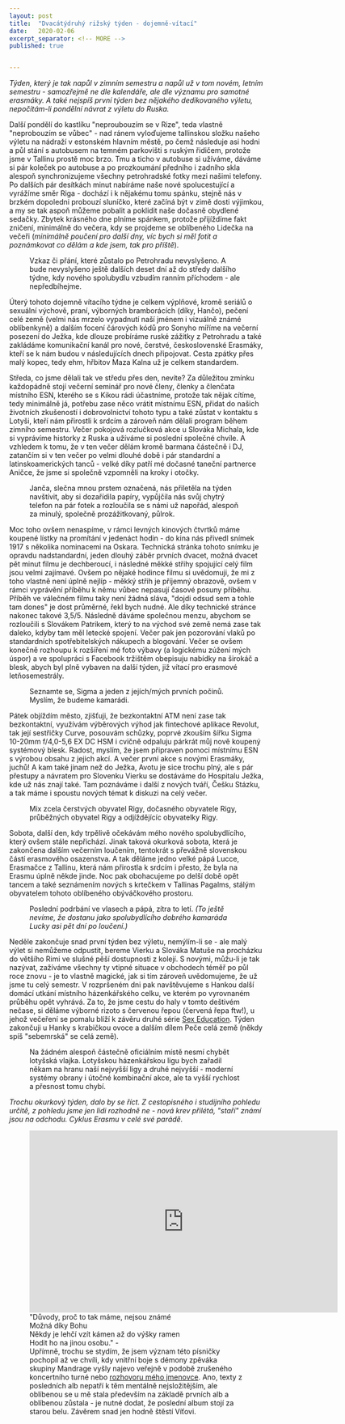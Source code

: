 ```yaml
---
layout: post
title:  "Dvacátýdruhý rižský týden - dojemně-vítací"
date:   2020-02-06
excerpt_separator: <!-- MORE -->
published: true


---
```


<p class="intro"><i><span class="dropcap"></span>Týden, který je tak napůl v zimním semestru a napůl už v tom novém, letním semestru - samozřejmě ne dle kalendáře, ale dle významu pro samotné erasmáky. A také nejspíš první týden bez nějakého dedikovaného výletu, nepočítám-li pondělní návrat  z výletu do Ruska.</i></p>

<!-- MORE --> 

Další pondělí do kastlíku "neproubouzím se v Rize", teda vlastně "neprobouzím se vůbec" - nad ránem vyloďujeme tallinskou složku našeho výletu na nádraží v estonském hlavním městě, po čemž následuje asi hodni a půl stání s autobusem na temném parkovišti s ruským řidičem, protože jsme v Tallinu prostě moc brzo. Tmu a ticho v autobuse si užíváme, dáváme si pár koleček po autobuse a po prozkoumání předního i zadního skla alespoň synchronizujeme všechny petrohradské fotky mezi našimi telefony. Po dalších pár desítkách minut nabíráme naše nové spolucestující a vyrážíme směr Riga - dochází i k nějakému tomu spánku, stejně nás v brzkém dopoledni probouzí sluníčko, které začíná být v zimě dosti výjimkou, a my se tak aspoň můžeme pobalit a poklidit naše dočasně obydlené sedačky. Zbytek krásného dne plníme spánkem, protože přijíždíme fakt zničení, minimálně do večera, kdy se projdeme se oblíbeného Lidečka na večeři (_minimálně poučení pro další dny, víc bych si měl fotit a poznámkovat co dělám a kde jsem, tak pro příště_).

<figure>  
 <img src="{{ site.baseurl }}/assets/img/IMG_4397.JPG" alt="" class="img-center"> 
   <figcaption>Vzkaz či přání, které zůstalo po Petrohradu nevyslyšeno. A bude nevyslyšeno ještě dalších deset dní až do středy dalšího týdne, kdy nového spolubydlu vzbudím ranním příchodem - ale nepředbíhejme.</figcaption>
 </figure>

Úterý tohoto dojemně vítacího týdne je celkem výplňové, kromě seriálů o sexuální výchově, praní, výborných bramborácích (díky, Hančo), pečení celé země (velmi nás mrzelo vypadnutí naší jménem i vizuálně známé oblíbenkyně) a dalším focení čárových kódů pro Sonyho míříme na večerní posezení do Ježka, kde dlouze probíráme ruské zážitky z Petrohradu a také zakládáme komunikační kanál pro nové, čerstvé, československé Erasmáky, kteří se k nám budou v následujících dnech připojovat. Cesta zpátky přes malý kopec, tedy ehm, hřbitov Maza Kalna už je celkem standardem.

Středa, co jsme dělali tak ve středu přes den, nevíte? Za důležitou zmínku každopádně stojí večerní seminář pro nové členy, členky a členčata místního ESN, kterého se s Kikou rádi účastníme, protože tak nějak cítíme, tedy minimálně já, potřebu zase něco vrátit místnímu ESN, přidat do našich životních zkušeností i dobrovolnictví tohoto typu a také zůstat v kontaktu s Lotyši, kteří nám přirostli k srdcím a zároveň nám dělali program během zimního semestru. Večer pokojová rozlučková akce u Slováka Michala, kde si vyprávíme historky z Ruska a užíváme si poslední společné chvíle. A vzhledem k tomu, že v ten večer dělám kromě barmana částečně i DJ, zatančím si v ten večer po velmi dlouhé době i pár standardní a latinskoamerických tanců - velké díky patří mé dočasné taneční partnerce Aničce, že jsme si společně vzpomněli na kroky i otočky. 

<figure>  
 <img src="{{ site.baseurl }}/assets/img/82763234_174772787076779_9145788460584402944_n.jpg" alt="" class="img-center"> 
   <figcaption>Janča, slečna mnou prstem označená, nás přiletěla na týden navštívit, aby si dozařídila papíry, vypůjčila nás svůj chytrý telefon na pár fotek a rozloučila se s námi už napořád, alespoň za minulý, společně prozážitkovaný, půlrok.</figcaption>
 </figure>

Moc toho ovšem nenaspíme, v rámci levných kinových čtvrtků máme koupené lístky na promítání v jedenáct hodin - do kina nás přivedl snímek 1917 s několika nominacemi na Oskara. Technická stránka tohoto snímku je opravdu nadstandardní, jeden dlouhý záběr prvních dvacet, možná dvacet pět minut filmu je dechberoucí, i následné měkké střihy spojující celý film jsou velmi zajímavé. Ovšem po nějaké hodince filmu si uvědomuji, že mi z toho vlastně není úplně nejlíp - měkký střih je příjemný obrazově, ovšem v rámci vyprávění příběhu k němu vůbec nepasují časové posuny příběhu. Příběh ve válečném filmu taky není žádná sláva, "dojdi odsud sem a tohle tam dones" je dost průměrné, řekl bych nudné. Ale díky technické stránce nakonec takové 3,5/5. Následně dáváme společnou menzu, abychom se rozloučili s Slovákem Patrikem, který to na východ své země nemá zase tak daleko, kdyby tam měl letecké spojení. Večer pak jen pozorování vlaků po standardních spotřebitelských nákupech a blogování. Večer se ovšem konečně rozhoupu k rozšíření mé foto výbavy (a logickému zúžení mých úspor) a ve spolupráci s Facebook tržištěm obepisuju nabídky na širokáč a blesk, abych byl plně vybaven na další týden, již vítací pro erasmové letňosemestrály. 

<figure>  
 <img src="{{ site.baseurl }}/assets/img/IMG_0011.JPG" alt="" class="img-center"> 
   <figcaption>Seznamte se, Sigma a jeden z jejích/mých prvních počinů. Myslím, že budeme kamarádi.</figcaption>
 </figure>

Pátek objíždím město, zjišťuji, že bezkontaktní ATM není zase tak bezkontaktní, využívám výběrových výhod jak fintechové aplikace Revolut, tak její sestřičky Curve, posouvám schůzky, poprvé zkouším šířku Sigma 10-20mm f/4,0-5,6 EX DC HSM i cvičně odpaluju párkrát můj nově koupený systémový blesk. Radost, myslím, že jsem připraven pomoci místnímu ESN s výrobou obsahu z jejich akcí. A večer první akce s novými Erasmáky, juchů! A kam také jinam než do Ježka, Avotu je sice trochu plný, ale s pár přestupy a návratem pro Slovenku Vierku se dostáváme do Hospitalu Ježka, kde už nás znají také. Tam poznáváme i další z nových tváří, Češku Stázku, a tak máme i spoustu nových témat k diskuzi na celý večer. 

<figure>  
 <img src="{{ site.baseurl }}/assets/img/IMG_4510.JPG" alt="" class="img-center"> 
   <figcaption>Mix zcela čerstvých obyvatel Rigy, dočasného obyvatele Rigy, průběžných obyvatel Rigy a odjíždějícíc obyvatelky Rigy.</figcaption>
 </figure>

Sobota, další den, kdy trpělivě očekávám mého nového spolubydlícího, který ovšem stále nepřichází. Jinak taková okurková sobota, která je zakončena dalším večerním loučením, tentokrát s převážně slovenskou částí erasmového osazenstva. A tak děláme jedno velké pápá Lucce, Erasmačce z Tallinu, která nám přirostla k srdcím i přesto, že byla na Erasmu úplně někde jinde. Noc pak obohacujeme po delší době opět tancem a také seznámením nových s krtečkem v Tallinas Pagalms, stálým obyvatelem tohoto oblíbeného obýváčkového prostoru. 

<figure>  
 <img src="{{ site.baseurl }}/assets/img/IMG_4550.JPG" alt="" class="img-center"> 
   <figcaption>Poslední podrbání ve vlasech a pápá, zítra to letí. <i>(To ještě nevíme, že dostanu jako spolubydlícího dobrého kamaráda Lucky asi pět dní po loučení.)</i></figcaption>
 </figure>

Neděle zakončuje snad první týden bez výletu, nemýlím-li se - ale malý výlet si nemůžeme odpustit, bereme Vierku a Slováka Matuše na procházku do většího Rimi ve slušné pěší dostupnosti z kolejí. S novými, můžu-li je tak nazývat, zažíváme všechny ty vtipné situace v obchodech téměř po půl roce znovu - je to vlastně magické, jak si tím zároveň uvědomujeme, že už jsme tu celý semestr. V rozpršeném dni pak navštěvujeme s Hankou další domácí utkání místního házenkářského celku, ve kterém po vyrovnaném průběhu opět vyhrává. Za to, že jsme cestu do haly v tomto deštivém nečase, si děláme výborné rizoto s červenou řepou (červená řepa ftw!), u jehož večeření se pomalu blíží k závěru druhé série [Sex Education](https://www.csfd.cz/film/681071-sexualni-vychova/prehled/). Týden zakončuji u Hanky s krabičkou ovoce a dalším dílem Peče celá země (někdy spíš "sebemrská" se celá země). 

<figure>  
 <img src="{{ site.baseurl }}/assets/img/6D721413-DCCB-4B37-A7FE-7EFB5B8297A1.jpg" alt="" class="img-center"> 
   <figcaption>Na žádném alespoň částečně oficiálním místě nesmí chybět lotyšská vlajka. Lotyšskou házenkářskou ligu bych zařadil někam na hranu naší nejvyšší ligy a druhé nejvyšší - moderní systémy obrany i útočné kombinační akce, ale ta vyšší rychlost a přesnost tomu chybí.</figcaption>
 </figure>

_Trochu okurkový týden, dalo by se říct. Z cestopisného i studijního pohledu určitě, z pohledu jsme jen lidi rozhodně ne - nová krev přilétá, "staří" známí jsou na odchodu. Cyklus Erasmu v celé své parádě._

<figure>
	<iframe width="610" height="360" class="img-center d-block"
	src="https://www.youtube.com/embed/YP56LVHQJL0"
	frameborder="0"></iframe>
	<figcaption>
        "Důvody, proč to tak máme, nejsou známé <br> 
		Možná díky Bohu <br> 
		Někdy je lehčí vzít kámen až do výšky ramen <br> 
		Hodit ho na jinou osobu." - <br> 
       Upřímně, trochu se stydím, že jsem význam této písničky pochopil až ve chvíli, kdy vnitřní boje s démony zpěváka skupiny Mandrage vyšly najevo veřejně v podobě zrušeného koncertního turné nebo <a href="https://www.novinky.cz/kultura/clanek/pepa-bolan-z-mandrage-vita-je-hvezda-uz-jenom-proto-ze-se-ji-nikdy-netouzil-stat-40312428">rozhovoru mého jmenovce</a>. Ano, texty z posledních alb nepatří k těm mentálně nejsložitějším, ale oblíbenou se u mě stala především na základě prvních alb a oblíbenou zůstala - je nutné dodat, že poslední album stojí za starou belu. Závěrem snad jen hodně štěstí Víťovi.  
	</figcaption>
</figure>   

